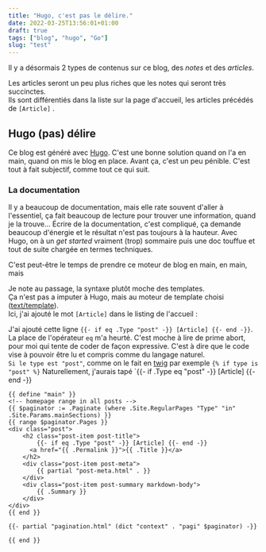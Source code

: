 ```yaml
---
title: "Hugo, c'est pas le délire."
date: 2022-03-25T13:56:01+01:00
draft: true
tags: ["blog", "hugo", "Go"]
slug: "test" 
---
```


Il y a désormais 2 types de contenus sur ce blog, des _notes_ et des _articles_.

<!--more-->

Les articles seront un peu plus riches que les notes qui seront très succinctes.  
Ils sont différentiés dans la liste sur la page d'accueil, les articles précédés de `[Article]` .

## Hugo (pas) délire

Ce blog est généré avec [Hugo](https://gohugo.io/). C'est une bonne solution quand on l'a en main, quand on mis le blog en place. Avant ça, c'est un peu pénible. C'est tout à fait subjectif, comme tout ce qui suit.

### La documentation

Il y a beaucoup de documentation, mais elle rate souvent d'aller à l'essentiel, ça fait beaucoup de lecture pour trouver une information, quand je la trouve...
Écrire de la documentation, c'est compliqué, ça demande beaucoup d'énergie et le résultat n'est pas toujours à la hauteur.
Avec Hugo, on à un _get started_ vraiment (trop) sommaire puis une doc touffue et tout de suite chargée en termes techniques.


C'est peut-être le temps de prendre ce moteur de blog en main,  en main, mais 

Je note au passage, la syntaxe plutôt moche des templates.  
Ça n'est pas a imputer à Hugo, mais au moteur de template choisi ([text/template](https://pkg.go.dev/text/template)).  
Ici, j'ai ajouté le mot `[Article]` dans le listing de l'accueil :

J'ai ajouté cette ligne `{{- if eq .Type "post" -}} [Article] {{- end -}}`.  
La place de l'opérateur `eq` m'a heurté. C'est moche à lire de prime abort, pour moi qui tente de coder de façon expressive. C'est à dire que le code vise à pouvoir être lu et compris comme du langage naturel.  
`Si le type est "post"`, comme on le fait en [twig](https://twig.symfony.com/doc/3.x/templates.html#test-operator) par exemple `{% if type is "post" %}`
Naturellement, j'aurais tapé `{{- if .Type eq "post" -}} [Article] {{- end -}}


```twig
{{ define "main" }}
<!-- homepage range in all posts -->
{{ $paginator := .Paginate (where .Site.RegularPages "Type" "in" .Site.Params.mainSections) }}
{{ range $paginator.Pages }}
<div class="post">
    <h2 class="post-item post-title">
        {{- if eq .Type "post" -}} [Article] {{- end -}}
      <a href="{{ .Permalink }}">{{ .Title }}</a>
    </h2>
    <div class="post-item post-meta">
        {{ partial "post-meta.html" . }}
    </div>
    <div class="post-item post-summary markdown-body">
        {{ .Summary }}
    </div>
</div>
{{ end }}

{{- partial "pagination.html" (dict "context" . "pagi" $paginator) -}}

{{ end }}
```
